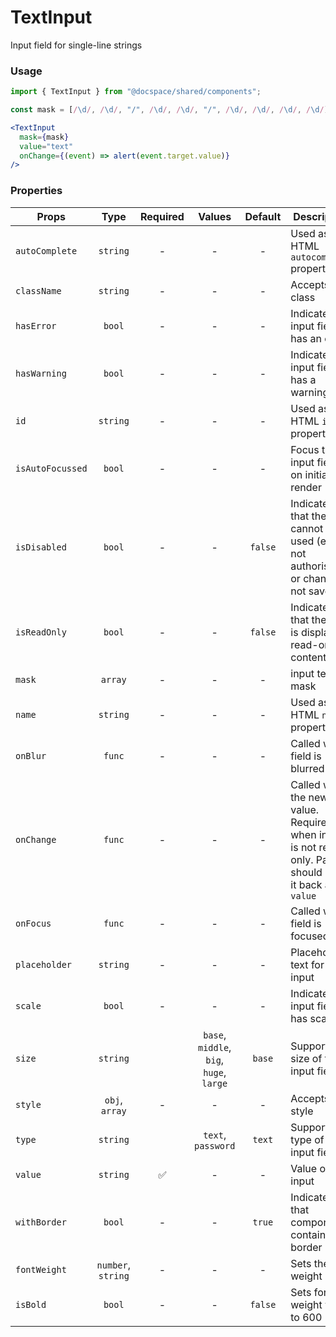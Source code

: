 # TextInput

Input field for single-line strings

### Usage

```js
import { TextInput } from "@docspace/shared/components";
```

```js
const mask = [/\d/, /\d/, "/", /\d/, /\d/, "/", /\d/, /\d/, /\d/, /\d/];
```

```jsx
<TextInput
  mask={mask}
  value="text"
  onChange={(event) => alert(event.target.value)}
/>
```

### Properties

| Props            |        Type        | Required |                  Values                  | Default | Description                                                                                            |
| ---------------- | :----------------: | :------: | :--------------------------------------: | :-----: | ------------------------------------------------------------------------------------------------------ |
| `autoComplete`   |      `string`      |    -     |                    -                     |    -    | Used as HTML `autocomplete` property                                                                   |
| `className`      |      `string`      |    -     |                    -                     |    -    | Accepts class                                                                                          |
| `hasError`       |       `bool`       |    -     |                    -                     |    -    | Indicates the input field has an error                                                                 |
| `hasWarning`     |       `bool`       |    -     |                    -                     |    -    | Indicates the input field has a warning                                                                |
| `id`             |      `string`      |    -     |                    -                     |    -    | Used as HTML `id` property                                                                             |
| `isAutoFocussed` |       `bool`       |    -     |                    -                     |    -    | Focus the input field on initial render                                                                |
| `isDisabled`     |       `bool`       |    -     |                    -                     | `false` | Indicates that the field cannot be used (e.g not authorised, or changes not saved)                     |
| `isReadOnly`     |       `bool`       |    -     |                    -                     | `false` | Indicates that the field is displaying read-only content                                               |
| `mask`           |      `array`       |    -     |                    -                     |    -    | input text mask                                                                                        |
| `name`           |      `string`      |    -     |                    -                     |    -    | Used as HTML `name` property                                                                           |
| `onBlur`         |       `func`       |    -     |                    -                     |    -    | Called when field is blurred                                                                           |
| `onChange`       |       `func`       |    -     |                    -                     |    -    | Called with the new value. Required when input is not read only. Parent should pass it back as `value` |
| `onFocus`        |       `func`       |    -     |                    -                     |    -    | Called when field is focused                                                                           |
| `placeholder`    |      `string`      |    -     |                    -                     |    -    | Placeholder text for the input                                                                         |
| `scale`          |       `bool`       |    -     |                    -                     |    -    | Indicates the input field has scale                                                                    |
| `size`           |      `string`      |          | `base`, `middle`, `big`, `huge`, `large` | `base`  | Supported size of the input fields.                                                                    |
| `style`          |   `obj`, `array`   |    -     |                    -                     |    -    | Accepts css style                                                                                      |
| `type`           |      `string`      |          |            `text`, `password`            | `text`  | Supported type of the input fields.                                                                    |
| `value`          |      `string`      |    ✅    |                    -                     |    -    | Value of the input                                                                                     |
| `withBorder`     |       `bool`       |    -     |                    -                     | `true`  | Indicates that component contain border                                                                |
| `fontWeight`     | `number`, `string` |    -     |                    -                     |    -    | Sets the font weight                                                                                   |
| `isBold`         |       `bool`       |    -     |                    -                     | `false` | Sets font weight value ​​to 600                                                                        |
